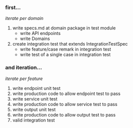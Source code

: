 ### first...
_iterate per domain_
1. write specs.md at domain package in test module
    - write API endpoints
    - write Domains
2. create integration test that extends IntegrationTestSpec
    - write feature/case remark in integration test
    - write test of a single case in integration test
 
### and iteration...
_iterate per feature_
1. write endpoint unit test
2. write production code to allow endpoint test to pass
3. write service unit test
4. write production code to allow service test to pass
5. write output unit test
6. write production code to allow output test to pass
7. valid integration test